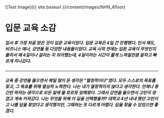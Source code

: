 
![Test Image]({{ site.baseurl }}/content/images/NHN_4floor)

# 입문 교육 소감

##### 입사 후 가장 처음 받은 것이 입문 교육이었다. 입문 교육은 4일 간 진행했다. 인사 제도, 비즈니스 매너, 강연들 등 다양한 내용들이었다. 교육 시작 전에는 입문 교육이 무엇인지 몰라서 왜 4일이나 걸리는 지 의아했는데, 4일이라는 시간이 짧게 느껴질만큼 알차고 빠르게 지나갔다.

* * *

##### 교육 중 강연을 들으면서 제일 많이 든 생각은 "열정적이다"였다. 모두 스스로의 목표를 찾고, 그 목표를 위해 열심히 노력한다. 나는 내가 열정적이지 않다고 생각한다. 언제나 중간만 하자는 생각으로 모든 일에 물 흐르듯 임해왔다. 그래서 강연을 들으면서 고민이 생겼고 계속 커져갔다. 나는 무엇을 위해 이 길을 선택했을까? 대학교 4년 내내 했던 고민이고 나름 답을 찾았다고 생각했지만, 그때와는 또 다르게 어렵다. 답을 찾을 수 있었으면 좋겠다.
